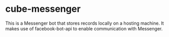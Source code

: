 # cube-messenger

This is a Messenger bot that stores records locally on a hosting machine. It makes use of facebook-bot-api to enable communication with Messenger.
